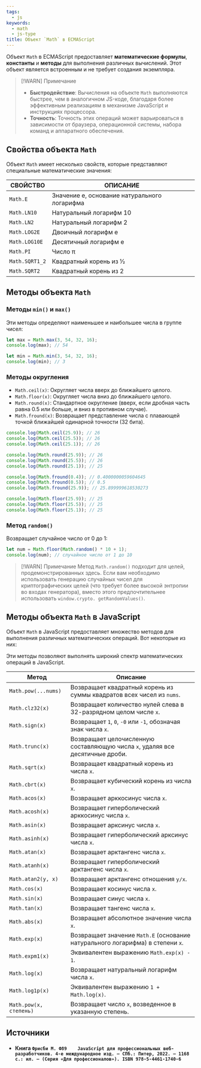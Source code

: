 ```yaml
---
tags:
  - js
keywords:
  - math
  - js-type
title: Объект `Math` в ECMAScript
---
```

Объект `Math` в ECMAScript предоставляет **математические формулы**, **константы** и **методы** для выполнения различных вычислений. Этот объект является встроенным и не требует создания экземпляра.

> [!WARN] Примечание
> * **Быстродействие**: Вычисления на объекте `Math` выполняются быстрее, чем в аналогичном JS-коде, благодаря более эффективным реализациям в механизме JavaScript и инструкциях процессора.
> * **Точность**: Точность этих операций может варьироваться в зависимости от браузера, операционной системы, набора команд и аппаратного обеспечения.

## Свойства объекта `Math`

Объект `Math` имеет несколько свойств, которые представляют специальные математические значения:

| СВОЙСТВО    | ОПИСАНИЕ                                      |
|-------------|-----------------------------------------------|
| `Math.E`    | Значение e, основание натурального логарифма  |
| `Math.LN10` | Натуральный логарифм 10                       |
| `Math.LN2`  | Натуральный логарифм 2                        |
| `Math.LOG2E`| Двоичный логарифм e                           |
| `Math.LOG10E`| Десятичный логарифм e                         |
| `Math.PI`   | Число π                                       |
| `Math.SQRT1_2`| Квадратный корень из 1⁄2                    |
| `Math.SQRT2`| Квадратный корень из 2                        |

## Методы объекта `Math`

### Методы `min()` и `max()`

Эти методы определяют наименьшее и наибольшее числа в группе чисел:

```js
let max = Math.max(3, 54, 32, 16);
console.log(max); // 54

let min = Math.min(3, 54, 32, 16);
console.log(min); // 3
```

### Методы округления

* `Math.ceil(x)`: Округляет числа вверх до ближайшего целого.
* `Math.floor(x)`: Округляет числа вниз до ближайшего целого.
* `Math.round(x)`: Стандартное округление (вверх, если дробная часть равна 0.5 или больше, и вниз в противном случае).
* `Math.fround(x)`: Возвращает представление числа с плавающей точкой ближайшей одинарной точности (32 бита).

```js
console.log(Math.ceil(25.9)); // 26
console.log(Math.ceil(25.5)); // 26
console.log(Math.ceil(25.1)); // 26

console.log(Math.round(25.9)); // 26
console.log(Math.round(25.5)); // 26
console.log(Math.round(25.1)); // 25

console.log(Math.fround(0.4)); // 0.4000000059604645
console.log(Math.fround(0.5)); // 0.5
console.log(Math.fround(25.9)); // 25.899999618530273

console.log(Math.floor(25.9)); // 25
console.log(Math.floor(25.5)); // 25
console.log(Math.floor(25.1)); // 25
```

### Метод `random()`

Возвращает случайное число от 0 до 1:

```js
let num = Math.floor(Math.random() * 10 + 1);
console.log(num); // случайное число от 1 до 10
```

> [!WARN] Примечание 
> Метод `Math.random()` подходит для целей, продемонстрированных здесь. Если вам необходимо использовать генерацию случайных чисел для криптографических целей (что требует более высокой энтропии во входах генератора), вместо этого предпочтительнее использовать `window.crypto. getRandomValues()`.

## Методы объекта `Math` в JavaScript

Объект `Math` в JavaScript предоставляет множество методов для выполнения различных математических операций. Вот некоторые из них:

Эти методы позволяют выполнять широкий спектр математических операций в JavaScript.

| Метод                  | Описание                                                                       |
| ---------------------- | ------------------------------------------------------------------------------ |
| `Math.pow(...nums)`    | Возвращает квадратный корень из суммы квадратов всех чисел из `nums`.          |
| `Math.clz32(x)`        | Возвращает количество нулей слева в 32-разрядном целом числе `x`.              |
| `Math.sign(x)`         | Возвращает `1`, `0`, `-0` или `-1`, обозначая знак числа `x`.                  |
| `Math.trunc(x)`        | Возвращает целочисленную составляющую числа `x`, удаляя все десятичные дроби.  |
| `Math.sqrt(x)`         | Возвращает квадратный корень из числа `x`.                                     |
| `Math.cbrt(x)`         | Возвращает кубический корень из числа `x`.                                     |
| `Math.acos(x)`         | Возвращает арккосинус числа `x`.                                               |
| `Math.acosh(x)`        | Возвращает гиперболический арккосинус числа `x`.                               |
| `Math.asin(x)`         | Возвращает арксинус числа `x`.                                                 |
| `Math.asinh(x)`        | Возвращает гиперболический арксинус числа `x`.                                 |
| `Math.atan(x)`         | Возвращает арктангенс числа `x`.                                               |
| `Math.atanh(x)`        | Возвращает гиперболический арктангенс числа `x`.                               |
| `Math.atan2(y, x)`     | Возвращает арктангенс отношения `y/x`.                                         |
| `Math.cos(x)`          | Возвращает косинус числа `x`.                                                  |
| `Math.sin(x)`          | Возвращает синус числа `x`.                                                    |
| `Math.tan(x)`          | Возвращает тангенс числа `x`.                                                  |
| `Math.abs(x)`          | Возвращает абсолютное значение числа `x`.                                      |
| `Math.exp(x)`          | Возвращает значение `Math.E` (основание натурального логарифма) в степени `x`. |
| `Math.expm1(x)`        | Эквивалентен выражению `Math.exp(x) - 1`.                                      |
| `Math.log(x)`          | Возвращает натуральный логарифм числа `x`.                                     |
| `Math.log1p(x)`        | Эквивалентен выражению `1 + Math.log(x)`.                                      |
| `Math.pow(x, степень)` | Возвращает число `x`, возведенное в указанную степень.                         |

## Источники
- #### Книга  `Фрисби М. Ф89	JavaScript для профессиональных веб-разработчиков. 4-е международное изд. — СПб.: Питер, 2022. — 1168 с.: ил. — (Серия «Для профессионалов»). ISBN 978-5-4461-1740-6`